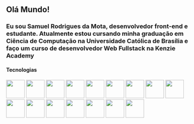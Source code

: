## Olá Mundo! 
### Eu sou Samuel Rodrigues da Mota, desenvolvedor front-end e estudante. Atualmente estou cursando minha graduação em Ciência de Computação na Universidade Católica de Brasília e faço um curso de desenvolvedor Web Fullstack na Kenzie Academy


#### Tecnologias
<div>
  <img height="50px" src="https://cdn.jsdelivr.net/gh/devicons/devicon@latest/icons/html5/html5-original.svg" />
  <img height="50px" src="https://cdn.jsdelivr.net/gh/devicons/devicon@latest/icons/css3/css3-original.svg" />
  <img height="50px" src="https://cdn.jsdelivr.net/gh/devicons/devicon@latest/icons/javascript/javascript-plain.svg" />
  <img height="50px" src="https://cdn.jsdelivr.net/gh/devicons/devicon@latest/icons/react/react-original-wordmark.svg" />
  <img height="50px" src="https://cdn.jsdelivr.net/gh/devicons/devicon@latest/icons/sass/sass-original.svg" />
  <img height="50px" src="https://cdn.jsdelivr.net/gh/devicons/devicon@latest/icons/vitejs/vitejs-original.svg" />
  <img height="50px" src="https://cdn.jsdelivr.net/gh/devicons/devicon@latest/icons/figma/figma-original.svg" />
  <img height="50px" src="https://cdn.jsdelivr.net/gh/devicons/devicon@latest/icons/git/git-original.svg" />
  <img height="50px" src="https://swiperjs.com/images/swiper-logo.svg" />
  <img height="50px" src="https://cdn.jsdelivr.net/gh/devicons/devicon@latest/icons/nodejs/nodejs-original.svg" />
  <img height="50px" src="https://cdn.jsdelivr.net/gh/devicons/devicon@latest/icons/webpack/webpack-original.svg" />
  <img height="50px" src="https://cdn.jsdelivr.net/gh/devicons/devicon@latest/icons/jquery/jquery-original.svg" />
  <img height="50px" src="https://cdn.jsdelivr.net/gh/devicons/devicon@latest/icons/nextjs/nextjs-original.svg" />
  <img height="50px" src="https://cdn.jsdelivr.net/gh/devicons/devicon@latest/icons/vuejs/vuejs-original.svg" />
  <img height="50px" src="https://cdn.jsdelivr.net/gh/devicons/devicon@latest/icons/gulp/gulp-plain.svg" />
  <img height="50px" src="https://cdn.jsdelivr.net/gh/devicons/devicon@latest/icons/angularjs/angularjs-original.svg" />

</div>



<!--
**SamuelMota321/samuelmota321** is a ✨ _special_ ✨ repository because its `README.md` (this file) appears on your GitHub profile.

Here are some ideas to get you started:

- 🔭 I’m currently working on ...
- 🌱 I’m currently learning ...
- 👯 I’m looking to collaborate on ...
- 🤔 I’m looking for help with ...
- 💬 Ask me about ...
- 📫 How to reach me: ...
- 😄 Pronouns: ...
- ⚡ Fun fact: ...
-->
